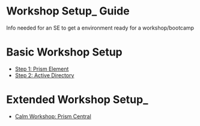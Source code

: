 # Workshop Setup_ Guide
Info needed for an SE to get a environment ready for a workshop/bootcamp

# Basic Workshop Setup

- [Step 1: Prism Element](./prism_element/prism_element_setup.rst)
- [Step 2: Active Directory](./active_directory/active_directory_setup.rst)

# Extended Workshop Setup_

- [Calm Workshop: Prism Central](./prism_central/prism_central_setup.rst)
